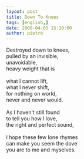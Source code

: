 ```yaml
---
layout: post
title: Down To Knees
tags: [english,]
date: 2008-04-05 15:20:00
author: pietro
---
```

Destroyed down to knees,<br/>pulled by an invisible,<br/>unavoidable,<br/>heavy weight  that is<br/><br/>what I cannot lift,<br/>what I never shift,<br/>for nothing on world,<br/>never and never would.<br/><br/>As I haven't still found<br/>to tell you how I love,<br/>the right and perfect sound,<br/><br/>I hope these few lone rhymes<br/>can make you seem the dove<br/>you are to me and myselves.
